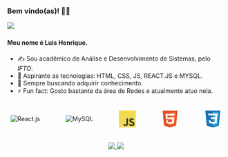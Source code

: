 ### Bem vindo(as)! 👋👋

![](https://komarev.com/ghpvc/?username=lhenriquedeveloper)

#### Meu nome é Luis Henrique.


- ✍️ Sou acadêmico de Análise e Desenvolvimento de Sistemas, pelo *IFTO*.
- 🌱 Aspirante as tecnologias: HTML, CSS, JS, REACT.JS e MYSQL.  
- 📖 Sempre buscando adquirir conhecimento.
- ⚡ Fun fact: Gosto bastante da área de Redes e atualmente atuo nela. 



<div align="center" style="display: inline_block"><br>
  <img align="center" alt="React.js" height="40" width="40" src="https://cdn.worldvectorlogo.com/logos/react-1.svg">
    &nbsp;&nbsp;&nbsp;&nbsp;&nbsp;&nbsp;&nbsp;&nbsp;&nbsp;&nbsp;&nbsp;&nbsp;&nbsp;
  <img align="center" alt="MySQL" height="30" width="40" src="https://www.svgrepo.com/show/303251/mysql-logo.svg">
    &nbsp;&nbsp;&nbsp;&nbsp;&nbsp;&nbsp;&nbsp;&nbsp;&nbsp;&nbsp;&nbsp;&nbsp;&nbsp;
  <img align="center" alt="JS" height="40" width="40" src="https://raw.githubusercontent.com/devicons/devicon/master/icons/javascript/javascript-original.svg">
    &nbsp;&nbsp;&nbsp;&nbsp;&nbsp;&nbsp;&nbsp;&nbsp;&nbsp;&nbsp;&nbsp;&nbsp;&nbsp;
  <img align="center" alt="HTML" height="40" width="40" src="https://raw.githubusercontent.com/devicons/devicon/master/icons/html5/html5-original.svg">
    &nbsp;&nbsp;&nbsp;&nbsp;&nbsp;&nbsp;&nbsp;&nbsp;&nbsp;&nbsp;&nbsp;&nbsp;&nbsp;
  <img align="center" alt="CSS" height="40" width="40" src="https://raw.githubusercontent.com/devicons/devicon/master/icons/css3/css3-original.svg">
</div>
  <br> <br>
<div align="center">
  <a href="https://github.com/lhenriquedeveloper">
  <img height="135em" src="https://github-readme-stats.vercel.app/api?username=lhenriquedeveloper&show_icons=true&theme=dracula&include_all_commits=true&count_private=true"/>
  <img height="135em" src="https://github-readme-stats.vercel.app/api/top-langs/?username=lhenriquedeveloper&layout=compact&langs_count=7&theme=dracula"/>
</div>
